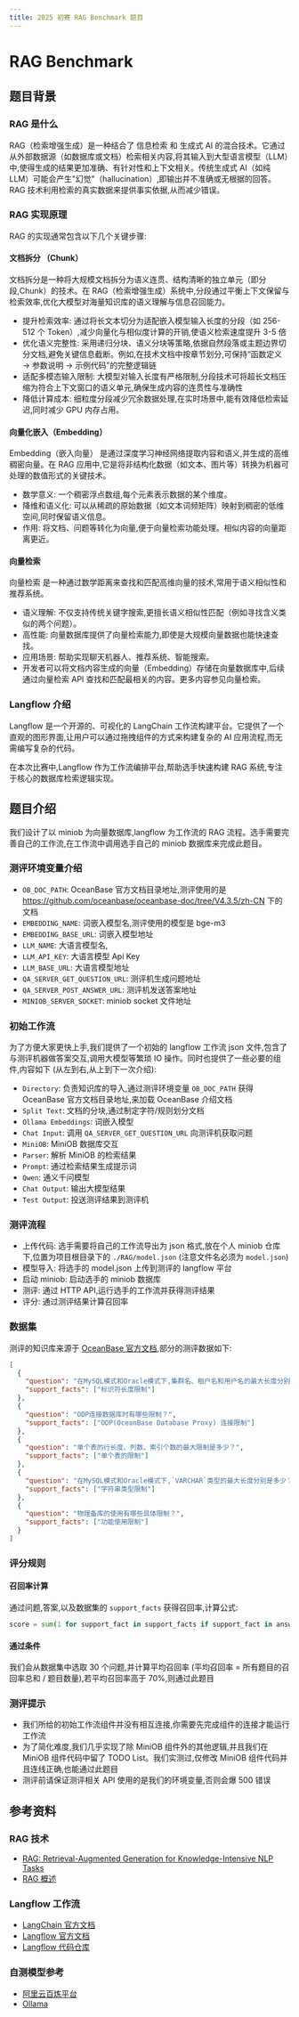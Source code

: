 ```yaml
---
title: 2025 初赛 RAG Benchmark 题目
---
```


# RAG Benchmark

## 题目背景

### RAG 是什么

RAG（检索增强生成）是一种结合了 信息检索 和 生成式 AI 的混合技术。它通过从外部数据源（如数据库或文档）检索相关内容,将其输入到大型语言模型（LLM）中,使得生成的结果更加准确、有针对性和上下文相关。传统生成式 AI（如纯 LLM）可能会产生"幻觉"（hallucination）,即输出并不准确或无根据的回答。RAG 技术利用检索的真实数据来提供事实依据,从而减少错误。

### RAG 实现原理

RAG 的实现通常包含以下几个关键步骤: 

#### 文档拆分 （Chunk）

文档拆分是一种将大规模文档拆分为语义连贯、结构清晰的独立单元（即分段,Chunk）的技术。在 RAG（检索增强生成）系统中,分段通过平衡上下文保留与检索效率,优化大模型对海量知识库的语义理解与信息召回能力。

- 提升检索效率: 通过将长文本切分为适配嵌入模型输入长度的分段（如 256-512 个 Token）,减少向量化与相似度计算的开销,使语义检索速度提升 3-5 倍
- 优化语义完整性: 采用递归分块、语义分块等策略,依据自然段落或主题边界切分文档,避免关键信息截断。例如,在技术文档中按章节划分,可保持“函数定义 → 参数说明 → 示例代码”的完整逻辑链
- 适配多模态输入限制: 大模型对输入长度有严格限制,分段技术可将超长文档压缩为符合上下文窗口的语义单元,确保生成内容的连贯性与准确性
- 降低计算成本: 细粒度分段减少冗余数据处理,在实时场景中,能有效降低检索延迟,同时减少 GPU 内存占用。

#### 向量化嵌入（Embedding）

Embedding（嵌入向量） 是通过深度学习神经网络提取内容和语义,并生成的高维稠密向量。在 RAG 应用中,它是将非结构化数据（如文本、图片等）转换为机器可处理的数值形式的关键技术。

- 数学意义: 一个稠密浮点数组,每个元素表示数据的某个维度。
- 降维和语义化: 可以从稀疏的原始数据（如文本词频矩阵）映射到稠密的低维空间,同时保留语义信息。
- 作用: 将文档、问题等转化为向量,便于向量检索功能处理。相似内容的向量距离更近。

#### 向量检索

向量检索 是一种通过数学距离来查找和匹配高维向量的技术,常用于语义相似性和推荐系统。

- 语义理解: 不仅支持传统关键字搜索,更擅长语义相似性匹配（例如寻找含义类似的两个问题）。
- 高性能: 向量数据库提供了向量检索能力,即使是大规模向量数据也能快速查找。
- 应用场景: 帮助实现聊天机器人、推荐系统、智能搜索。
- 开发者可以将文档内容生成的向量（Embedding）存储在向量数据库中,后续通过向量检索 API 查找和匹配最相关的内容。更多内容参见向量检索。

### Langflow 介绍

Langflow 是一个开源的、可视化的 LangChain 工作流构建平台。它提供了一个直观的图形界面,让用户可以通过拖拽组件的方式来构建复杂的 AI 应用流程,而无需编写复杂的代码。

在本次比赛中,Langflow 作为工作流编排平台,帮助选手快速构建 RAG 系统,专注于核心的数据库检索逻辑实现。

## 题目介绍

我们设计了以 miniob 为向量数据库,langflow 为工作流的 RAG 流程。选手需要完善自己的工作流,在工作流中调用选手自己的 miniob 数据库来完成此题目。

### 测评环境变量介绍

- `OB_DOC_PATH`: OceanBase 官方文档目录地址,测评使用的是 https://github.com/oceanbase/oceanbase-doc/tree/V4.3.5/zh-CN 下的文档
- `EMBEDDING_NAME`: 词嵌入模型名,测评使用的模型是 bge-m3
- `EMBEDDING_BASE_URL`: 词嵌入模型地址
- `LLM_NAME`: 大语言模型名,
- `LLM_API_KEY`: 大语言模型 Api Key
- `LLM_BASE_URL`: 大语言模型地址
- `QA_SERVER_GET_QUESTION_URL`: 测评机生成问题地址
- `QA_SERVER_POST_ANSWER_URL`: 测评机发送答案地址
- `MINIOB_SERVER_SOCKET`: miniob socket 文件地址

### 初始工作流

为了方便大家更快上手,我们提供了一个初始的 langflow 工作流 json 文件,包含了与测评机器做答案交互,调用大模型等繁琐 IO 操作。同时也提供了一些必要的组件,内容如下 (从左到右,从上到下一次介绍): 

- `Directory`: 负责知识库的导入,通过测评环境变量 `OB_DOC_PATH` 获得 OceanBase 官方文档目录地址,来加载 OceanBase 介绍文档
- `Split Text`: 文档的分块,通过制定字符/规则划分文档
- `Ollama Embeddings`: 词嵌入模型
- `Chat Input`: 调用 `QA_SERVER_GET_QUESTION_URL` 向测评机获取问题
- `MiniOB`: MiniOB 数据库交互
- `Parser`: 解析 MiniOB 的检索结果
- `Prompt`: 通过检索结果生成提示词
- `Qwen`: 通义千问模型
- `Chat Output`: 输出大模型结果
- `Test Output`: 投送测评结果到测评机

### 测评流程

- 上传代码: 选手需要将自己的工作流导出为 json 格式,放在个人 miniob 仓库下,位置为项目根目录下的 `./RAG/model.json` (注意文件名必须为 `model.json`)
- 模型导入: 将选手的 model.json 上传到测评的 langflow 平台
- 启动 miniob: 启动选手的 miniob 数据库
- 测评: 通过 HTTP API,运行选手的工作流并获得测评结果
- 评分: 通过测评结果计算召回率

### 数据集

测评的知识库来源于 [OceanBase 官方文档](https://github.com/oceanbase/oceanbase-doc),部分的测评数据如下: 

```json
[
  {
    "question": "在MySQL模式和Oracle模式下,集群名、租户名和用户名的最大长度分别是多少？",
    "support_facts": ["标识符长度限制"]
  },
  {
    "question": "ODP连接数据库时有哪些限制？",
    "support_facts": ["ODP(OceanBase Database Proxy) 连接限制"]
  },
  {
    "question": "单个表的行长度、列数、索引个数的最大限制是多少？",
    "support_facts": ["单个表的限制"]
  },
  {
    "question": "在MySQL模式和Oracle模式下,`VARCHAR`类型的最大长度分别是多少？",
    "support_facts": ["字符串类型限制"]
  },
  {
    "question": "物理备库的使用有哪些具体限制？",
    "support_facts": ["功能使用限制"]
  }
]
```

### 评分规则

#### 召回率计算

通过问题,答案,以及数据集的 `support_facts` 获得召回率,计算公式: 

```python
score = sum(1 for support_fact in support_facts if support_fact in answer) / len(support_facts)
```

#### 通过条件

我们会从数据集中选取 30 个问题,并计算平均召回率 (平均召回率 = 所有题目的召回率总和 / 题目数量),若平均召回率高于 70%,则通过此题目

### 测评提示

- 我们所给的初始工作流组件并没有相互连接,你需要先完成组件的连接才能运行工作流
- 为了简化难度,我们几乎实现了除 MiniOB 组件外的其他逻辑,并且我们在 MiniOB 组件代码中留了 TODO List。我们实测过,仅修改 MiniOB 组件代码并且连线正确,也能通过此题目
- 测评前请保证测评相关 API 使用的是我们的环境变量,否则会爆 500 错误

## 参考资料

### RAG 技术

- [RAG: Retrieval-Augmented Generation for Knowledge-Intensive NLP Tasks](https://arxiv.org/abs/2005.11401)
- [RAG 概述](https://www.oceanbase.com/docs/common-oceanbase-cloud-1000000002951473#0-title-%E6%A6%82%E5%BF%B5%E4%BB%8B%E7%BB%8D)

### Langflow 工作流

- [LangChain 官方文档](https://python.langchain.com/)
- [Langflow 官方文档](https://docs.langflow.org/)
- [Langflow 代码仓库](https://github.com/langflow-ai/langflow)

### 自测模型参考

- [阿里云百炼平台](https://bailian.console.aliyun.com/?tab=model#/model-market)
- [Ollama](https://ollama.com/)
